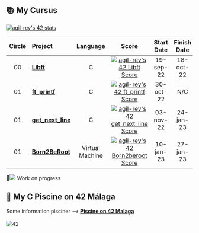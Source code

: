 ## 📚 My Cursus
[![agil-rey's 42 stats](https://badge42.vercel.app/api/v2/cl8bhhrse00110gmevcpxbj54/stats?cursusId=21&coalitionId=274)](https://github.com/JaeSeoKim/badge42)

| Circle | Project                                                                              |            Language            |                                      Score                                       |    Start Date    |   Finish Date    | Level   |
| :----: | :----------------------------------------------------------------------------------- | :----------------------------: | :------------------------------------------------------------------------------: | :------------: |:------------: | :------: |
|   00   | [**Libft**](https://github.com/AntGiRe/Libft)                             |               C                | [![agil-rey's 42 Libft Score](https://badge42.vercel.app/api/v2/cl8bhhrse00110gmevcpxbj54/project/2793562)](#) | 19-sep-22 | 18-oct-22 | 1.05
|   01   | [**ft_printf**](https://github.com/AntGiRe/ft_printf)                             |               C                | [![agil-rey's 42 ft_printf Score](https://badge42.vercel.app/api/v2/cl8bhhrse00110gmevcpxbj54/project/2859584)](#) | 30-oct-22 | N/C |  N/C
|   01   | [**get_next_line**](https://github.com/AntGiRe/get_next_line)                             |               C                | [![agil-rey's 42 get_next_line Score](https://badge42.vercel.app/api/v2/cl8bhhrse00110gmevcpxbj54/project/2920327)](#) | 03-nov-22 | 24-jan-23 |  N/C
|   01   | [**Born2BeRoot**](#)                             |               Virtual Machine                | [![agil-rey's 42 Born2beroot Score](https://badge42.vercel.app/api/v2/cl8bhhrse00110gmevcpxbj54/project/2942110)](#) | 10-jan-23 | 27-jan-23 |  2.18

🚧![](#) Work on progress

## 🌊 My C Piscine on 42 Málaga

Some information pisciner --> [**Piscine on 42 Malaga**](https://github.com/AntGiRe/42mlg-piscine) <br><br>
![42](https://badgen.net/badge/Born2Code/agil-rey/cyan?icon=https://meta.intra.42.fr/assets/42_logo-7dfc9110a5319a308863b96bda33cea995046d1731cebb735e41b16255106c12.svg)
